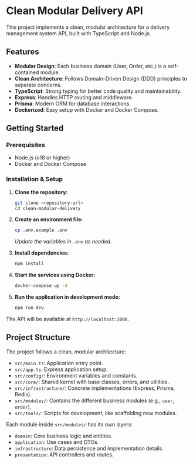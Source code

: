 # Clean Modular Delivery API

This project implements a clean, modular architecture for a delivery management system API, built with TypeScript and Node.js.

## Features

- **Modular Design**: Each business domain (User, Order, etc.) is a self-contained module.
- **Clean Architecture**: Follows Domain-Driven Design (DDD) principles to separate concerns.
- **TypeScript**: Strong typing for better code quality and maintainability.
- **Express**: Handles HTTP routing and middleware.
- **Prisma**: Modern ORM for database interactions.
- **Dockerized**: Easy setup with Docker and Docker Compose.

## Getting Started

### Prerequisites

- Node.js (v18 or higher)
- Docker and Docker Compose

### Installation & Setup

1.  **Clone the repository:**
    ```bash
    git clone <repository-url>
    cd clean-modular-delivery
    ```

2.  **Create an environment file:**
    ```bash
    cp .env.example .env
    ```
    *Update the variables in `.env` as needed.*

3.  **Install dependencies:**
    ```bash
    npm install
    ```

4.  **Start the services using Docker:**
    ```bash
    docker-compose up -d
    ```

5.  **Run the application in development mode:**
    ```bash
    npm run dev
    ```

The API will be available at `http://localhost:3000`.

## Project Structure

The project follows a clean, modular architecture:

- `src/main.ts`: Application entry point.
- `src/app.ts`: Express application setup.
- `src/config/`: Environment variables and constants.
- `src/core/`: Shared kernel with base classes, errors, and utilities.
- `src/infrastructure/`: Concrete implementations (Express, Prisma, Redis).
- `src/modules/`: Contains the different business modules (e.g., `user`, `order`).
- `src/tools/`: Scripts for development, like scaffolding new modules.

Each module inside `src/modules/` has its own layers:
- `domain`: Core business logic and entities.
- `application`: Use cases and DTOs.
- `infrastructure`: Data persistence and implementation details.
- `presentation`: API controllers and routes.